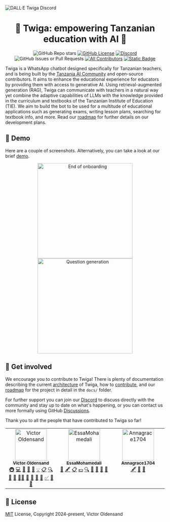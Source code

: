 ![DALL·E Twiga Discord](https://github.com/user-attachments/assets/de0cc88b-b75f-43aa-850c-34c1315a5980)

<h1 align="center">🦒 Twiga: empowering Tanzanian education with AI 🦒</h1>

<div align="center">

![GitHub Repo stars](https://img.shields.io/github/stars/jurmy24/twiga)
[![GitHub License](https://img.shields.io/github/license/jurmy24/twiga)](https://github.com/jurmy24/twiga?tab=MIT-1-ov-file)
[![Discord](https://img.shields.io/discord/1260910452683178024?logo=discord&logoColor=%23f6ffff&labelColor=%234a6be4&color=%235a5a5a)](https://discord.gg/bCe2HfZY2C)
![GitHub Issues or Pull Requests](https://img.shields.io/github/issues/jurmy24/twiga)
[![All Contributors](https://img.shields.io/github/all-contributors/jurmy24/twiga?color=ee8449)](#contributors)
[![Static Badge](https://img.shields.io/badge/thesis_repo-%235b5b5b?logo=github&link=https%3A%2F%2Fgithub.com%2Fjurmy24%2Ftwiga-thesis)](https://github.com/jurmy24/twiga-thesis)

</div>

Twiga is a WhatsApp chatbot designed specifically for Tanzanian teachers, and is being built by the [Tanzania AI Community](https://ai.or.tz/) and open-source contributors. It aims to enhance the educational experience for educators by providing them with access to generative AI. Using retrieval-augmented generation (RAG), Twiga can communicate with teachers in a natural way yet combine the adaptive capabilities of LLMs with the knowledge provided in the curriculum and textbooks of the Tanzanian Institute of Education (TIE). We aim to build the bot to be used for a multitude of educational applications such as generating exams, writing lesson plans, searching for textbook info, and more. Read our [roadmap](https://github.com/jurmy24/twiga/blob/main/docs/en/ROADMAP.md) for further details on our development plans.

## 📱 Demo

Here are a couple of screenshots. Alternatively, you can take a look at our brief [demo](https://github.com/jurmy24/twiga/blob/documentation/docs/twiga.gif).

<p align="center">
  <img src="https://github.com/user-attachments/assets/27fb128e-32f0-4265-baf8-2dc3ec69ca5f" alt="End of onboarding" width="300"/>
  <img src="https://github.com/user-attachments/assets/cd5bd256-9b48-487e-aa7b-d0efabf33e94" alt="Question generation" width="300"/>
</p>

## 🤝 Get involved

We encourage you to contribute to Twiga! There is plenty of documentation describing the current [architecture](https://github.com/jurmy24/twiga/blob/main/docs/ARCHITECTURE.md) of Twiga, how to [contribute](https://github.com/jurmy24/twiga/blob/main/docs/CONTRIBUTING.md), and our [roadmap](https://github.com/jurmy24/twiga/blob/main/docs/en/ROADMAP.md) for the project in detail in the `docs/` folder.

For further support you can join our [Discord](https://discord.gg/bCe2HfZY2C) to discuss directly with the community and stay up to date on what's happening, or you can contact us more formally using GitHub [Discussions](https://github.com/jurmy24/twiga/discussions).

Thank you to all the people that have contributed to Twiga so far!

<!-- ALL-CONTRIBUTORS-LIST:START - Do not remove or modify this section -->
<!-- prettier-ignore-start -->
<!-- markdownlint-disable -->
<table>
  <tbody>
    <tr>
      <td align="center" valign="top" width="14.28%"><a href="https://github.com/jurmy24"><img src="https://avatars.githubusercontent.com/u/21913954?v=4?s=100" width="100px;" alt="Victor Oldensand"/><br /><sub><b>Victor Oldensand</b></sub></a><br /><a href="#infra-jurmy24" title="Infrastructure (Hosting, Build-Tools, etc)">🚇</a> <a href="#code-jurmy24" title="Code">💻</a> <a href="#bug-jurmy24" title="Bug reports">🐛</a> <a href="#doc-jurmy24" title="Documentation">📖</a> <a href="#design-jurmy24" title="Design">🎨</a> <a href="#example-jurmy24" title="Examples">💡</a> <a href="#eventOrganizing-jurmy24" title="Event Organizing">📋</a> <a href="#fundingFinding-jurmy24" title="Funding Finding">🔍</a> <a href="#ideas-jurmy24" title="Ideas, Planning, & Feedback">🤔</a> <a href="#maintenance-jurmy24" title="Maintenance">🚧</a> <a href="#mentoring-jurmy24" title="Mentoring">🧑‍🏫</a> <a href="#projectManagement-jurmy24" title="Project Management">📆</a> <a href="#question-jurmy24" title="Answering Questions">💬</a> <a href="#review-jurmy24" title="Reviewed Pull Requests">👀</a> <a href="#research-jurmy24" title="Research">🔬</a> <a href="#tutorial-jurmy24" title="Tutorials">✅</a> <a href="#talk-jurmy24" title="Talks">📢</a> <a href="#userTesting-jurmy24" title="User Testing">📓</a></td>
      <td align="center" valign="top" width="14.28%"><a href="https://github.com/EssaMohamedali"><img src="https://avatars.githubusercontent.com/u/50261366?v=4?s=100" width="100px;" alt="EssaMohamedali"/><br /><sub><b>EssaMohamedali</b></sub></a><br /><a href="#business-EssaMohamedali" title="Business development">💼</a> <a href="#content-EssaMohamedali" title="Content">🖋</a> <a href="#eventOrganizing-EssaMohamedali" title="Event Organizing">📋</a> <a href="#financial-EssaMohamedali" title="Financial">💵</a> <a href="#fundingFinding-EssaMohamedali" title="Funding Finding">🔍</a> <a href="#ideas-EssaMohamedali" title="Ideas, Planning, & Feedback">🤔</a> <a href="#projectManagement-EssaMohamedali" title="Project Management">📆</a> <a href="#promotion-EssaMohamedali" title="Promotion">📣</a> <a href="#talk-EssaMohamedali" title="Talks">📢</a></td>
      <td align="center" valign="top" width="14.28%"><a href="https://github.com/Annagrace1704"><img src="https://avatars.githubusercontent.com/u/180529411?v=4?s=100" width="100px;" alt="Annagrace1704"/><br /><sub><b>Annagrace1704</b></sub></a><br /><a href="#content-Annagrace1704" title="Content">🖋</a> <a href="#design-Annagrace1704" title="Design">🎨</a> <a href="#promotion-Annagrace1704" title="Promotion">📣</a></td>
    </tr>
  </tbody>
</table>

<!-- markdownlint-restore -->
<!-- prettier-ignore-end -->

<!-- ALL-CONTRIBUTORS-LIST:END -->

## 📜 License

[MIT](https://github.com/jurmy24/twiga?tab=MIT-1-ov-file) License, Copyright 2024-present, Victor Oldensand
